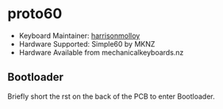 # proto60

* Keyboard Maintainer: [harrisonmolloy](https://github.com/harrisonmolloy)
* Hardware Supported: Simple60 by MKNZ
* Hardware Available from mechanicalkeyboards.nz

## Bootloader

Briefly short the rst on the back of the PCB to enter Bootloader.
